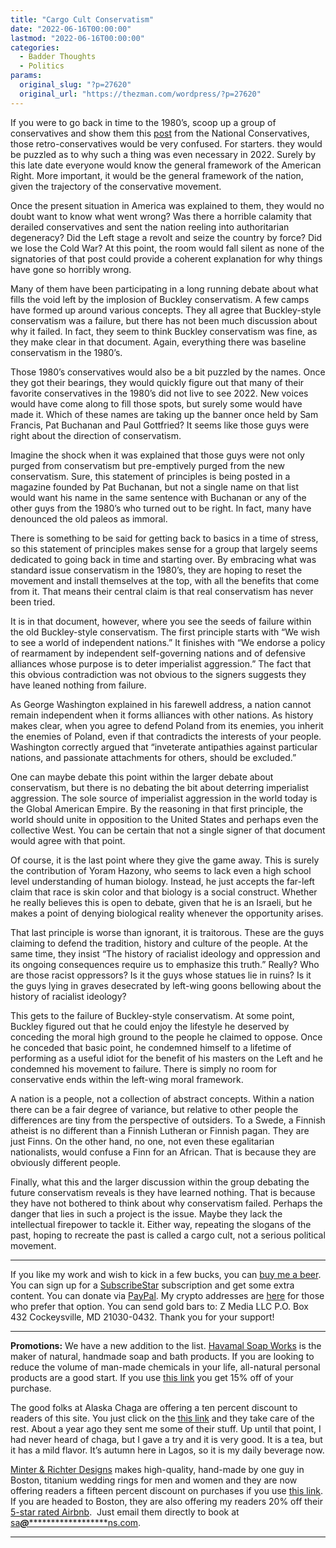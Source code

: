 ```yaml
---
title: "Cargo Cult Conservatism"
date: "2022-06-16T00:00:00"
lastmod: "2022-06-16T00:00:00"
categories:
  - Badder Thoughts
  - Politics
params:
  original_slug: "?p=27620"
  original_url: "https://thezman.com/wordpress/?p=27620"
---
```


If you were to go back in time to the 1980’s, scoop up a group of
conservatives and show them this <a
href="https://www.theamericanconservative.com/articles/national-conservatism-a-statement-of-principles/"
rel="noopener" target="_blank">post</a> from the National Conservatives,
those retro-conservatives would be very confused. For starters. they
would be puzzled as to why such a thing was even necessary in 2022.
Surely by this late date everyone would know the general framework of
the American Right. More important, it would be the general framework of
the nation, given the trajectory of the conservative movement.

Once the present situation in America was explained to them, they would
no doubt want to know what went wrong? Was there a horrible calamity
that derailed conservatives and sent the nation reeling into
authoritarian degeneracy? Did the Left stage a revolt and seize the
country by force? Did we lose the Cold War? At this point, the room
would fall silent as none of the signatories of that post could provide
a coherent explanation for why things have gone so horribly wrong.

Many of them have been participating in a long running debate about what
fills the void left by the implosion of Buckley conservatism. A few
camps have formed up around various concepts. They all agree that
Buckley-style conservatism was a failure, but there has not been much
discussion about why it failed. In fact, they seem to think Buckley
conservatism was fine, as they make clear in that document. Again,
everything there was baseline conservatism in the 1980’s.

Those 1980’s conservatives would also be a bit puzzled by the names.
Once they got their bearings, they would quickly figure out that many of
their favorite conservatives in the 1980’s did not live to see 2022. New
voices would have come along to fill those spots, but surely some would
have made it. Which of these names are taking up the banner once held by
Sam Francis, Pat Buchanan and Paul Gottfried? It seems like those guys
were right about the direction of conservatism.

Imagine the shock when it was explained that those guys were not only
purged from conservatism but pre-emptively purged from the new
conservatism. Sure, this statement of principles is being posted in a
magazine founded by Pat Buchanan, but not a single name on that list
would want his name in the same sentence with Buchanan or any of the
other guys from the 1980’s who turned out to be right. In fact, many
have denounced the old paleos as immoral.

There is something to be said for getting back to basics in a time of
stress, so this statement of principles makes sense for a group that
largely seems dedicated to going back in time and starting over. By
embracing what was standard issue conservatism in the 1980’s, they are
hoping to reset the movement and install themselves at the top, with all
the benefits that come from it. That means their central claim is that
real conservatism has never been tried.

It is in that document, however, where you see the seeds of failure
within the old Buckley-style conservatism. The first principle starts
with “We wish to see a world of independent nations.” It finishes with
“We endorse a policy of rearmament by independent self-governing nations
and of defensive alliances whose purpose is to deter imperialist
aggression.” The fact that this obvious contradiction was not obvious to
the signers suggests they have leaned nothing from failure.

As George Washington explained in his farewell address, a nation cannot
remain independent when it forms alliances with other nations. As
history makes clear, when you agree to defend Poland from its enemies,
you inherit the enemies of Poland, even if that contradicts the
interests of your people. Washington correctly argued that “inveterate
antipathies against particular nations, and passionate attachments for
others, should be excluded.”

One can maybe debate this point within the larger debate about
conservatism, but there is no debating the bit about deterring
imperialist aggression. The sole source of imperialist aggression in the
world today is the Global American Empire. By the reasoning in that
first principle, the world should unite in opposition to the United
States and perhaps even the collective West. You can be certain that not
a single signer of that document would agree with that point.

Of course, it is the last point where they give the game away. This is
surely the contribution of Yoram Hazony, who seems to lack even a high
school level understanding of human biology. Instead, he just accepts
the far-left claim that race is skin color and that biology is a social
construct. Whether he really believes this is open to debate, given that
he is an Israeli, but he makes a point of denying biological reality
whenever the opportunity arises.

That last principle is worse than ignorant, it is traitorous. These are
the guys claiming to defend the tradition, history and culture of the
people. At the same time, they insist “The history of racialist ideology
and oppression and its ongoing consequences require us to emphasize this
truth.” Really? Who are those racist oppressors? Is it the guys whose
statues lie in ruins? Is it the guys lying in graves desecrated by
left-wing goons bellowing about the history of racialist ideology?

This gets to the failure of Buckley-style conservatism. At some point,
Buckley figured out that he could enjoy the lifestyle he deserved by
conceding the moral high ground to the people he claimed to oppose. Once
he conceded that basic point, he condemned himself to a lifetime of
performing as a useful idiot for the benefit of his masters on the Left
and he condemned his movement to failure. There is simply no room for
conservative ends within the left-wing moral framework.

A nation is a people, not a collection of abstract concepts. Within a
nation there can be a fair degree of variance, but relative to other
people the differences are tiny from the perspective of outsiders. To a
Swede, a Finnish atheist is no different than a Finnish Lutheran or
Finnish pagan. They are just Finns. On the other hand, no one, not even
these egalitarian nationalists, would confuse a Finn for an African.
That is because they are obviously different people.

Finally, what this and the larger discussion within the group debating
the future conservatism reveals is they have learned nothing. That is
because they have not bothered to think about why conservatism failed.
Perhaps the danger that lies in such a project is the issue. Maybe they
lack the intellectual firepower to tackle it. Either way, repeating the
slogans of the past, hoping to recreate the past is called a cargo cult,
not a serious political movement.

------------------------------------------------------------------------

If you like my work and wish to kick in a few bucks, you can
<a href="https://www.buymeacoffee.com/mujolulu" rel="noopener"
target="_blank">buy me a beer</a>. You can sign up for a
<a href="https://www.subscribestar.com/the-z-blog" rel="noopener"
target="_blank">SubscribeStar</a> subscription and get some extra
content. You can donate via <a
href="https://www.paypal.com/donate/?cmd=_s-xclick&amp;hosted_button_id=UDAS2Q8JYA6CN&amp;source=url"
rel="noopener" target="_blank">PayPal</a>. My crypto addresses are
<a href="https://thezman.com/wordpress/?page_id=22713" rel="noopener"
target="_blank">here</a> for those who prefer that option. You can send
gold bars to: Z Media LLC P.O. Box 432 Cockeysville, MD 21030-0432.
Thank you for your support!

------------------------------------------------------------------------

**Promotions:** We have a new addition to the list.
<a href="https://havamalsoapworks.com/" rel="noopener"
target="_blank">Havamal Soap Works</a> is the maker of natural, handmade
soap and bath products. If you are looking to reduce the volume of
man-made chemicals in your life, all-natural personal products are a
good start. If you use
<a href="https://havamalsoapworks.com/discount/ZMAN" rel="noopener"
target="_blank">this link</a> you get 15% off of your purchase.

The good folks at Alaska Chaga are offering a ten percent discount to
readers of this site. You just click on the
<a href="https://alaskachaga.us/discount/ZMAN" rel="noopener noreferrer"
target="_blank">this link</a> and they take care of the rest. About a
year ago they sent me some of their stuff. Up until that point, I had
never heard of chaga, but I gave a try and it is very good. It is a tea,
but it has a mild flavor. It’s autumn here in Lagos, so it is my daily
beverage now.

<a href="https://www.minterandrichterdesigns.com/"
rel="noreferrer nofollow noopener" target="_blank">Minter &amp; Richter
Designs</a> makes high-quality, hand-made by one guy in Boston, titanium
wedding rings for men and women and they are now offering readers a
fifteen percent discount on purchases if you use
<a href="https://www.minterandrichterdesigns.com/discount/ZMAN"
rel="noreferrer nofollow noopener" target="_blank">this link</a>.
<span class="highlight"><span class="colour"><span class="font"><span class="size">If
you are headed to Boston, they are also offering my readers 20% off
their <a
href="https://www.airbnb.com/users/7988017/listings?user_id=7988017&amp;s=3"
rel="noopener noreferrer" target="_blank">5-star rated Airbnb</a>.  Just
email them directly to book at
<a href="mailto:sa***@*********************ns.com"
data-original-string="qMQ+WeZw3xvYIzucuCCZfA==cb7PfQOQ7LoF77RCHyq8PGIqFcErKvE4mYTzRpWLjqrQkBCQtUhTee0PRpxvz3qDyXC"><span
class="apbct-email-encoder"
data-original-string="F1bnoP7NyScDQNJP5j0XlA==cb7uvR5DSNXP/CkpauGYs/MgaXFVtmtkmwCumYUBt4v2rDFEUJSG7XZYVoh9nXspCns"
title="This contact has been encoded by Anti-Spam by CleanTalk. Click to decode. To finish the decoding make sure that JavaScript is enabled in your browser.">sa<span
class="apbct-blur">***</span>@<span
class="apbct-blur">*********************</span>ns.com</span></a>.</span></span></span></span>

------------------------------------------------------------------------
